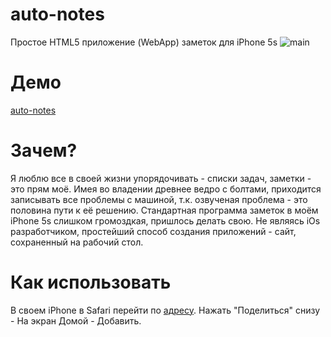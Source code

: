 # auto-notes
Простое HTML5 приложение (WebApp) заметок для iPhone 5s
![main](https://user-images.githubusercontent.com/87068231/124927349-372cae00-e007-11eb-8574-40fcdac7f3fb.png)
# Демо
[auto-notes](https://by-arriva.github.io/auto-notes/)
# Зачем?
Я люблю все в своей жизни упорядочивать - списки задач, заметки - это прям моё. Имея во владении древнее ведро с болтами, приходится записывать все проблемы с машиной, т.к. озвученая проблема - это половина пути к её решению. Стандартная программа заметок в моём iPhone 5s слишком громоздкая, пришлось делать свою. Не являясь iOs разработчиком, простейший способ создания приложений - сайт, сохраненный на рабочий стол.
# Как использовать
В своем iPhone в Safari перейти по [адресу](https://by-arriva.github.io/auto-notes/). Нажать "Поделиться" снизу - На экран Домой - Добавить.
